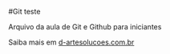 #Git
teste

Arquivo da aula de Git e Github para iniciantes

Saiba mais em [d-artesolucoes.com.br](https://darte-solucoes.com.br)
